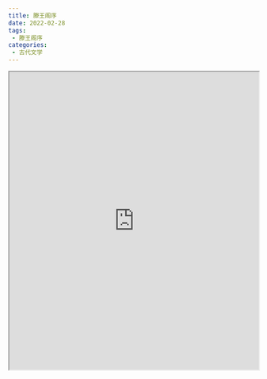 ```yaml
---
title: 滕王阁序
date: 2022-02-28
tags:
 - 滕王阁序
categories:
 - 古代文学
---
```




<iframe src="http://localhost:8080/pdf/web/viewer.html?file=https://vkceyugu.cdn.bspapp.com/VKCEYUGU-e9075d72-0451-48df-afe1-d46932ae4554/db1126ee-af42-4cde-b169-33103869d7ba.pdf" width="100%" height="600px"></iframe>
